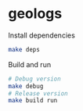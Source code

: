 # geologs

Install dependencies
```sh
make deps
```

Build and run
```sh
# Debug version
make debug
# Release version
make build run
```
